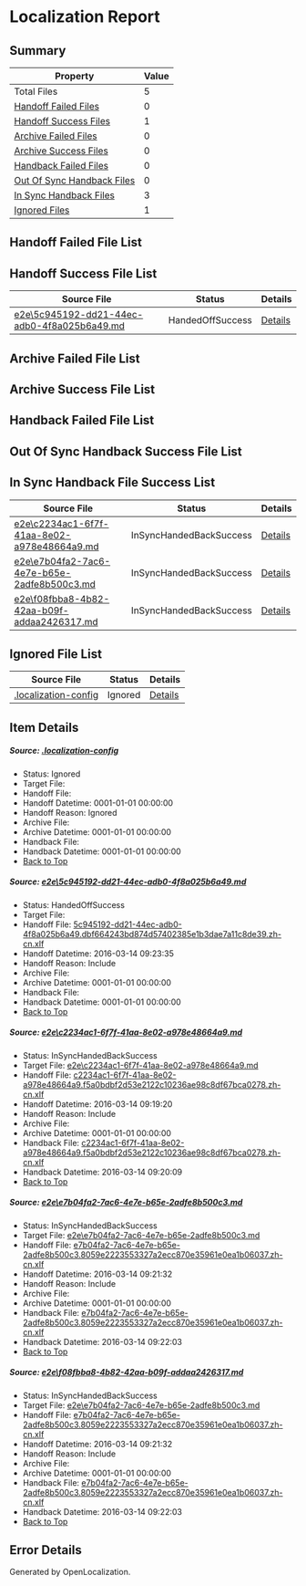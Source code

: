 # <a name='report-top'></a> Localization Report

## Summary
 Property | Value 
 -------- | ----- 
 Total Files | 5
[ Handoff Failed Files ](#handoff-failed-list)| 0
[ Handoff Success Files ](#handoff-success-list)| 1
[ Archive Failed Files ](#archive-failed-list)| 0
[ Archive Success Files ](#archive-success-list)| 0
[ Handback Failed Files ](#handback-failed-list)| 0
[ Out Of Sync Handback Files ](#outofsync-handback-success-list)| 0
[ In Sync Handback Files ](#insync-handback-success-list)| 3
[ Ignored Files ](#ignored-list)| 1

## <a name='handoff-failed-list'></a> Handoff Failed File List

## <a name='handoff-success-list'></a> Handoff Success File List
 Source File | Status | Details 
 ----------- | ------ | ------- 
 [e2e\5c945192-dd21-44ec-adb0-4f8a025b6a49.md](https://github.com/OpenLocalizationTest/oltest/blob/8404d1446f00215db171b510d6d5cc860ff2ebfe/e2e/5c945192-dd21-44ec-adb0-4f8a025b6a49.md) | HandedOffSuccess | [Details](#a71029811d0acd26cee811fa89036a44414352521)

## <a name='archive-failed-list'></a> Archive Failed File List

## <a name='archive-success-list'></a> Archive Success File List

## <a name='handback-failed-list'></a> Handback Failed File List

## <a name='outofsync-handback-success-list'></a> Out Of Sync Handback Success File List

## <a name='insync-handback-success-list'></a> In Sync Handback File Success List
 Source File | Status | Details 
 ----------- | ------ | ------- 
 [e2e\c2234ac1-6f7f-41aa-8e02-a978e48664a9.md](https://github.com/OpenLocalizationTest/oltest/blob/77a4b230a3f71c678990874b91be0b8a3759a22c/e2e/c2234ac1-6f7f-41aa-8e02-a978e48664a9.md) | InSyncHandedBackSuccess | [Details](#9659e0e8fb353874a89bdcb724cf1393cc32e2302)
 [e2e\e7b04fa2-7ac6-4e7e-b65e-2adfe8b500c3.md](https://github.com/OpenLocalizationTest/oltest/blob/183e8bbddb81428e328a908a6899fea046c7c8cb/e2e/e7b04fa2-7ac6-4e7e-b65e-2adfe8b500c3.md) | InSyncHandedBackSuccess | [Details](#41d89c7d0caab568a6413b8d2194bae5ce3ac6e43)
 [e2e\f08fbba8-4b82-42aa-b09f-addaa2426317.md](https://github.com/OpenLocalizationTest/oltest/blob/8404d1446f00215db171b510d6d5cc860ff2ebfe/e2e/f08fbba8-4b82-42aa-b09f-addaa2426317.md) | InSyncHandedBackSuccess | [Details](#41d89c7d0caab568a6413b8d2194bae5ce3ac6e44)

## <a name='ignored-list'></a> Ignored File List
 Source File | Status | Details 
 ----------- | ------ | ------- 
 [.localization-config](https://github.com/OpenLocalizationTest/oltest/blob/8404d1446f00215db171b510d6d5cc860ff2ebfe/.localization-config) | Ignored | [Details](#66aca4b1c2f43b14ec41e0e427345df94af1d5e10)

## Item Details
##### <a name='66aca4b1c2f43b14ec41e0e427345df94af1d5e10'></a> Source: [.localization-config](https://github.com/OpenLocalizationTest/oltest/blob/8404d1446f00215db171b510d6d5cc860ff2ebfe/.localization-config)
* Status: Ignored
* Target File: 
* Handoff File: 
* Handoff Datetime: 0001-01-01 00:00:00
* Handoff Reason: Ignored
* Archive File: 
* Archive Datetime: 0001-01-01 00:00:00
* Handback File: 
* Handback Datetime: 0001-01-01 00:00:00
* [Back to Top](#report-top)

##### <a name='a71029811d0acd26cee811fa89036a44414352521'></a> Source: [e2e\5c945192-dd21-44ec-adb0-4f8a025b6a49.md](https://github.com/OpenLocalizationTest/oltest/blob/8404d1446f00215db171b510d6d5cc860ff2ebfe/e2e/5c945192-dd21-44ec-adb0-4f8a025b6a49.md)
* Status: HandedOffSuccess
* Target File: 
* Handoff File: [5c945192-dd21-44ec-adb0-4f8a025b6a49.dbf664243bd874d57402385e1b3dae7a11c8de39.zh-cn.xlf](https://github.com/OpenLocalizationTestOrg/olhandoff/blob/58d0585b63bf402e2bfa4f206ff8ac96adf59643/ol-handoff/OpenLocalizationTestOrg/oltest.zh-cn/yuwzho/ht/5c945192-dd21-44ec-adb0-4f8a025b6a49.dbf664243bd874d57402385e1b3dae7a11c8de39.zh-cn.xlf)
* Handoff Datetime: 2016-03-14 09:23:35
* Handoff Reason: Include
* Archive File: 
* Archive Datetime: 0001-01-01 00:00:00
* Handback File: 
* Handback Datetime: 0001-01-01 00:00:00
* [Back to Top](#report-top)

##### <a name='9659e0e8fb353874a89bdcb724cf1393cc32e2302'></a> Source: [e2e\c2234ac1-6f7f-41aa-8e02-a978e48664a9.md](https://github.com/OpenLocalizationTest/oltest/blob/77a4b230a3f71c678990874b91be0b8a3759a22c/e2e/c2234ac1-6f7f-41aa-8e02-a978e48664a9.md)
* Status: InSyncHandedBackSuccess
* Target File: [e2e\c2234ac1-6f7f-41aa-8e02-a978e48664a9.md](https://github.com/OpenLocalizationTestOrg/oltest.zh-cn/blob/0e49a4633935909f0144582401ac653099b0fa06/e2e/c2234ac1-6f7f-41aa-8e02-a978e48664a9.md)
* Handoff File: [c2234ac1-6f7f-41aa-8e02-a978e48664a9.f5a0bdbf2d53e2122c10236ae98c8df67bca0278.zh-cn.xlf](https://github.com/OpenLocalizationTestOrg/olhandoff/blob/e3e1357e3fd5e5fd66c14d307e5b6c80e3017c97/ol-handoff/OpenLocalizationTestOrg/oltest.zh-cn/yuwzho/ht/c2234ac1-6f7f-41aa-8e02-a978e48664a9.f5a0bdbf2d53e2122c10236ae98c8df67bca0278.zh-cn.xlf)
* Handoff Datetime: 2016-03-14 09:19:20
* Handoff Reason: Include
* Archive File: 
* Archive Datetime: 0001-01-01 00:00:00
* Handback File: [c2234ac1-6f7f-41aa-8e02-a978e48664a9.f5a0bdbf2d53e2122c10236ae98c8df67bca0278.zh-cn.xlf](https://github.com/OpenLocalizationTestOrg/olhandback/blob/4fa64da1e8e03836a96d267b72f1af7e18fee6f6/ol-handback/OpenLocalizationTestOrg/oltest.zh-cn/yuwzho/ht/c2234ac1-6f7f-41aa-8e02-a978e48664a9.f5a0bdbf2d53e2122c10236ae98c8df67bca0278.zh-cn.xlf)
* Handback Datetime: 2016-03-14 09:20:09
* [Back to Top](#report-top)

##### <a name='41d89c7d0caab568a6413b8d2194bae5ce3ac6e43'></a> Source: [e2e\e7b04fa2-7ac6-4e7e-b65e-2adfe8b500c3.md](https://github.com/OpenLocalizationTest/oltest/blob/183e8bbddb81428e328a908a6899fea046c7c8cb/e2e/e7b04fa2-7ac6-4e7e-b65e-2adfe8b500c3.md)
* Status: InSyncHandedBackSuccess
* Target File: [e2e\e7b04fa2-7ac6-4e7e-b65e-2adfe8b500c3.md](https://github.com/OpenLocalizationTestOrg/oltest.zh-cn/blob/be833daef7e2a67ae99cfa8c76cb8bfa7d99ca05/e2e/e7b04fa2-7ac6-4e7e-b65e-2adfe8b500c3.md)
* Handoff File: [e7b04fa2-7ac6-4e7e-b65e-2adfe8b500c3.8059e2223553327a2ecc870e35961e0ea1b06037.zh-cn.xlf](https://github.com/OpenLocalizationTestOrg/olhandoff/blob/f342d0d35ce2b9e7fe029d7c4f2cb041ba114462/ol-handoff/OpenLocalizationTestOrg/oltest.zh-cn/yuwzho/ht/e7b04fa2-7ac6-4e7e-b65e-2adfe8b500c3.8059e2223553327a2ecc870e35961e0ea1b06037.zh-cn.xlf)
* Handoff Datetime: 2016-03-14 09:21:32
* Handoff Reason: Include
* Archive File: 
* Archive Datetime: 0001-01-01 00:00:00
* Handback File: [e7b04fa2-7ac6-4e7e-b65e-2adfe8b500c3.8059e2223553327a2ecc870e35961e0ea1b06037.zh-cn.xlf](https://github.com/OpenLocalizationTestOrg/olhandback/blob/6670746de9592aa5052561efeed180d8e086f9a5/ol-handback/OpenLocalizationTestOrg/oltest.zh-cn/yuwzho/ht/e7b04fa2-7ac6-4e7e-b65e-2adfe8b500c3.8059e2223553327a2ecc870e35961e0ea1b06037.zh-cn.xlf)
* Handback Datetime: 2016-03-14 09:22:03
* [Back to Top](#report-top)

##### <a name='41d89c7d0caab568a6413b8d2194bae5ce3ac6e44'></a> Source: [e2e\f08fbba8-4b82-42aa-b09f-addaa2426317.md](https://github.com/OpenLocalizationTest/oltest/blob/8404d1446f00215db171b510d6d5cc860ff2ebfe/e2e/f08fbba8-4b82-42aa-b09f-addaa2426317.md)
* Status: InSyncHandedBackSuccess
* Target File: [e2e\e7b04fa2-7ac6-4e7e-b65e-2adfe8b500c3.md](https://github.com/OpenLocalizationTestOrg/oltest.zh-cn/blob/be833daef7e2a67ae99cfa8c76cb8bfa7d99ca05/e2e/e7b04fa2-7ac6-4e7e-b65e-2adfe8b500c3.md)
* Handoff File: [e7b04fa2-7ac6-4e7e-b65e-2adfe8b500c3.8059e2223553327a2ecc870e35961e0ea1b06037.zh-cn.xlf](https://github.com/OpenLocalizationTestOrg/olhandoff/blob/f342d0d35ce2b9e7fe029d7c4f2cb041ba114462/ol-handoff/OpenLocalizationTestOrg/oltest.zh-cn/yuwzho/ht/e7b04fa2-7ac6-4e7e-b65e-2adfe8b500c3.8059e2223553327a2ecc870e35961e0ea1b06037.zh-cn.xlf)
* Handoff Datetime: 2016-03-14 09:21:32
* Handoff Reason: Include
* Archive File: 
* Archive Datetime: 0001-01-01 00:00:00
* Handback File: [e7b04fa2-7ac6-4e7e-b65e-2adfe8b500c3.8059e2223553327a2ecc870e35961e0ea1b06037.zh-cn.xlf](https://github.com/OpenLocalizationTestOrg/olhandback/blob/6670746de9592aa5052561efeed180d8e086f9a5/ol-handback/OpenLocalizationTestOrg/oltest.zh-cn/yuwzho/ht/e7b04fa2-7ac6-4e7e-b65e-2adfe8b500c3.8059e2223553327a2ecc870e35961e0ea1b06037.zh-cn.xlf)
* Handback Datetime: 2016-03-14 09:22:03
* [Back to Top](#report-top)


## Error Details

Generated by OpenLocalization.

